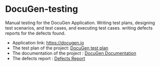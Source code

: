 # DocuGen-testing
Manual testing for the DocuGen Application.
Writing test plans, designing test scenarios, and test cases, and executing test cases.
writing defects reports for the defects found.

* Application link: https://docugen.io
* The test plan of the project: [DocuGen test plan](https://docs.google.com/document/d/1BmNw9GxTU84f-MgoTQvssBUgbQJ7DWMtmyOFf2qHyXA/edit?usp=sharing)
* The documentation of the project :  [DocuGen Documentation ](https://docs.google.com/spreadsheets/d/1SDb2gBIfMpKjuarUiWaCZNa3mOe5iuofz1U1WybZMUw/edit?usp=sharing)
* The defects report : [Defects Report](https://github.com/mohammed-ibenayad/docugen_testing_proj/issues)
  
